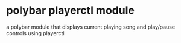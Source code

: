 # polybar playerctl module
a polybar module that displays current playing song and play/pause controls using playerctl
